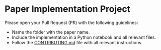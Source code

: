 # Paper Implementation Project

Please open your Pull Request (PR) with the following guidelines:

- Name the folder with the paper name.
- Include the implementation in a Python notebook and all relevant files.
- Follow the [CONTRIBUTING.md](https://github.com/Classiq/classiq-library/blob/main/CONTRIBUTING.md) file with all relevant instructions.
